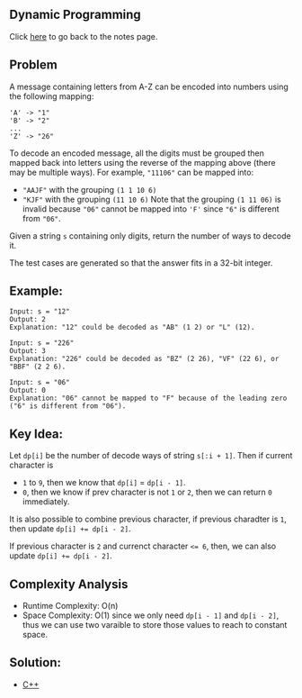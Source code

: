 ## Dynamic Programming
Click [here](../../dynamic_programming/notes.md) to go back to the notes page.

## Problem
A message containing letters from A-Z can be encoded into numbers using the following mapping:

```
'A' -> "1"
'B' -> "2"
...
'Z' -> "26"
```
To decode an encoded message, all the digits must be grouped then mapped back into letters using the reverse of the mapping above (there may be multiple ways). For example, `"11106"` can be mapped into:
- `"AAJF"` with the grouping `(1 1 10 6)`
- `"KJF"` with the grouping `(11 10 6)`
Note that the grouping `(1 11 06)` is invalid because `"06"` cannot be mapped into `'F'` since `"6"` is different from `"06"`.

Given a string `s` containing only digits, return the number of ways to decode it.

The test cases are generated so that the answer fits in a 32-bit integer.

## Example:
```
Input: s = "12"
Output: 2
Explanation: "12" could be decoded as "AB" (1 2) or "L" (12).

Input: s = "226"
Output: 3
Explanation: "226" could be decoded as "BZ" (2 26), "VF" (22 6), or "BBF" (2 2 6).

Input: s = "06"
Output: 0
Explanation: "06" cannot be mapped to "F" because of the leading zero ("6" is different from "06").
```

## Key Idea: 
Let `dp[i]` be the number of decode ways of string `s[:i + 1]`. Then if current character is
- `1` to `9`, then we know that `dp[i]` = `dp[i - 1]`.
- `0`, then we know if prev character is not `1` or `2`, then we can return `0` immediately.

It is also possible to combine previous character, if previous charadter is `1`, then update `dp[i] += dp[i - 2]`. 

If previous character is `2` and currenct character `<= 6`, then, we can also update `dp[i] += dp[i - 2]`.

## Complexity Analysis
- Runtime Complexity: O(n)
- Space Complexity: O(1) since we only need `dp[i - 1]` and `dp[i - 2]`, thus we can use two varaible to store those values to reach to constant space.

## Solution:
- [C++](./solution.cpp)
